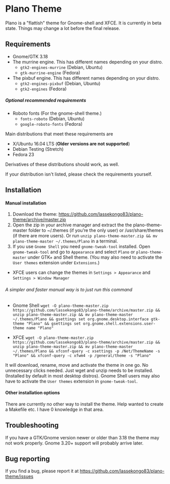 # Plano Theme

Plano is a "flattish" theme for Gnome-shell and XFCE.
It is currently in beta state. Things may change a lot before the final release.

## Requirements

* Gnome/GTK 3.18
* The murrine engine. This has different names depending on your distro.
  * `gtk2-engines-murrine` (Debian, Ubuntu)
  * `gtk-murrine-engine` (Fedora)
* The pixbuf engine. This has different names depending on your distro.
  * `gtk2-engines-pixbuf` (Debian, Ubuntu)
  * `gtk2-engines` (Fedora)

##### Optional recommended requirements
* Roboto fonts (For the gnome-shell theme.)
  * `fonts-roboto` (Debian, Ubuntu)
  * `google-roboto-fonts` (Fedora)

Main distributions that meet these requirements are

* X/Ubuntu 16.04 LTS (**Older versions are not supported**)
* Debian Testing (Stretch)
* Fedora 23

Derivatives of these distributions should work, as well.

If your distribution isn't listed, please check the requirements yourself.

## Installation

#### Manual installation

1. Download the theme: https://github.com/lassekongo83/plano-theme/archive/master.zip
2. Open the zip in your archive manager and extract the the plano-theme-master folder to ~/.themes (if you’re the only user) or /usr/share/themes (if there are more users). Or run `unzip plano-theme-master.zip && mv plano-theme-master ~/.themes/Plano` in a terminal.
3. If you use `Gnome Shell` you need `gnome-tweak-tool` installed. Open `gnome-tweak-tool` and go to `Appearance` and select `Plano` or `plano-theme-master` under GTK+ and Shell theme. (You may also need to activate the `User themes` extension under `Extensions`.)
  * XFCE users can change the themes in `Settings > Appearance` and `Settings > Window Manager`

###### A simpler and faster manual way is to just run this command 

  * Gnome Shell
    `wget -O plano-theme-master.zip https://github.com/lassekongo83/plano-theme/archive/master.zip && unzip plano-theme-master.zip && mv plano-theme-master ~/.themes/Plano && gsettings set org.gnome.desktop.interface gtk-theme "Plano" && gsettings set org.gnome.shell.extensions.user-theme name "Plano"`

  * XFCE
    `wget -O plano-theme-master.zip https://github.com/lassekongo83/plano-theme/archive/master.zip && unzip plano-theme-master.zip && mv plano-theme-master ~/.themes/Plano && xfconf-query -c xsettings -p /Net/ThemeName -s "Plano" && xfconf-query -c xfwm4 -p /general/theme -s "Plano"`

It will download, rename, move and activate the theme in one go. No unnecessary clicks needed. Just wget and unzip needs to be installed. (Installed by default in most desktop distros). Gnome Shell users may also have to activate the `User themes` extension in `gnome-tweak-tool`.

#### Other installation options

There are currently no other way to install the theme. Help wanted to create a Makefile etc. I have 0 knowledge in that area.

## Troubleshooting

If you have a GTK/Gnome version newer or older than 3.18 the theme may not work properly. Gnome 3.20+ support will probably arrive later.

## Bug reporting

If you find a bug, please report it at https://github.com/lassekongo83/plano-theme/issues
